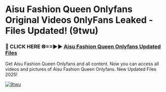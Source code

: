 # Aisu Fashion Queen Onlyfans Original Videos 0nlyFans Leaked - Files Updated! (9twu)

<h3>🔴 CLICK HERE 🌐==►► <a href="https://tinyurl.com/x26r9saj" rel="nofollow">Aisu Fashion Queen Onlyfans Updated Files</a></h3>

Get Aisu Fashion Queen Onlyfans and all content. Now you can access all videos and pictures of Aisu Fashion Queen Onlyfans. New Updated Files 2025!

[![9twu](https://i.imgur.com/LkgZPqh.gif)](https://tinyurl.com/x26r9saj)
